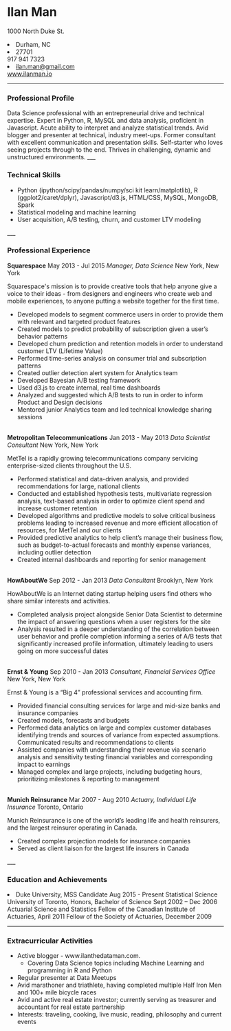 # Ilan Man
1000 North Duke St. <li>Durham, NC <li>27701<br>
917 941 7323 <li>ilan.man@gmail.com<br>
<a href="http://www.ilanman.io">www.ilanman.io</a><br>
___
<h3>Professional Profile</h3>
Data Science professional with an entrepreneurial drive and technical expertise. Expert in Python, R, MySQL and data analysis, proficient in Javascript. Acute ability to interpret and analyze statistical trends. Avid blogger and presenter at technical, industry meet-ups. Former consultant with excellent communication and presentation skills. Self-starter who loves seeing projects through to the end. Thrives in challenging, dynamic and unstructured environments.
___
<h3>Technical Skills</h3>
<ul>
<li>Python (ipython/scipy/pandas/numpy/sci kit learn/matplotlib), R (ggplot2/caret/dplyr), Javascript/d3.js, HTML/CSS, MySQL, MongoDB, Spark<br>
<li>Statistical modeling and machine learning<br>
<li>User acquisition, A/B testing, churn, and customer LTV modeling
</ul>
___
<h3>Professional Experience</h3>
<strong>Squarespace</strong> <span>May 2013 - Jul 2015</span>  
<em>Manager, Data Science</em> <span>New York, New York</span> 

Squarespace's mission is to provide creative tools that help anyone give a voice to their ideas - from designers and engineers who create web and mobile experiences, to anyone putting a website together for the first time.<br>
<ul>
<li>Developed models to segment commerce users in order to provide them with relevant and targeted product features<br>
<li>Created models to predict probability of subscription given a user’s behavior patterns<br>
<li>Developed churn prediction and retention models in order to understand customer LTV (Lifetime Value)<br>
<li>Performed time-series analysis on consumer trial and subscription patterns<br>
<li>Created outlier detection alert system for Analytics team<br>
<li>Developed Bayesian A/B testing framework<br>
<li>Used d3.js to create internal, real time dashboards<br>
<li>Analyzed and suggested which A/B tests to run in order to inform Product and Design decisions<br>
<li>Mentored junior Analytics team and led technical knowledge sharing sessions<br>
</ul>
<br>
<strong>Metropolitan Telecommunications</strong> <span>Jan 2013 - May 2013</span>  
<em>Data Scientist Consultant</em> <span>New York, New York</span>  

MetTel is a rapidly growing telecommunications company servicing enterprise-sized clients throughout the U.S.<br>
<ul>
<li>Performed statistical and data-driven analysis, and provided recommendations for large, national clients<br>
<li>Conducted and established hypothesis tests, multivariate regression analysis, text-based analysis in order to optimize client spend and increase customer retention<br>
<li>Developed algorithms and predictive models to solve critical business problems leading to increased revenue and more efficient allocation of resources, for MetTel and our clients<br>
<li>Provided predictive analytics to help client’s manage their business flow, such as budget-to-actual forecasts and monthly expense variances, including outlier detection<br>
<li>Created internal dashboards and reporting for senior management<br>
</ul>
<br>
<strong>HowAboutWe</strong> <span>Sep 2012 - Jan 2013</span>  
<em>Data Consultant</em> <span>Brooklyn, New York</span>  

HowAboutWe is an Internet dating startup helping users find others who share similar interests and activities.<br>
<ul>
<li>Completed analysis project alongside Senior Data Scientist to determine the impact of answering questions when a user registers for the site<br>
<li>Analysis resulted in a deeper understanding of the correlation between user behavior and profile completion informing a series of A/B tests that significantly increased profile information, ultimately leading to users going on more successful dates<br>
</ul>
<br>
<strong>Ernst &amp; Young</strong> <span>Sep 2010 - Jan 2013</span>  
<em>Consultant, Financial Services Office</em> <span>New York, New York</span>  

Ernst &amp; Young is a “Big 4” professional services and accounting firm.<br>
<ul>
<li>Provided financial consulting services for large and mid-size banks and insurance companies<br>
<li>Created models, forecasts and budgets<br>
<li>Performed data analytics on large and complex customer databases identifying trends and sources of variance from expected assumptions. Communicated results and recommendations to clients<br>
<li>Assisted companies with understanding their revenue via scenario analysis and sensitivity testing financial variables and corresponding impact to earnings<br>
<li>Managed complex and large projects, including budgeting hours, prioritizing milestones &amp; reporting to management<br>
</ul>
<br>
<strong>Munich Reinsurance</strong> <span> Mar 2007 - Aug 2010  
<em>Actuary, Individual Life Insurance</em> Toronto, Ontario

Munich Reinsurance is one of the world’s leading life and health reinsurers, and the largest reinsurer operating in Canada.<br>
<ul>
<li>Created complex projection models for insurance companies<br>
<li>Served as client liaison for the largest life insurers in Canada<br>
</ul>
___
<h3>Education and Achievements</h3>
<li>Duke University, MSS Candidate Aug 2015 - Present
Statistical Science
University of Toronto, Honors, Bachelor of Science Sept 2002 – Dec 2006
Actuarial Science and Statistics
Fellow of the Canadian Institute of Actuaries, April 2011
Fellow of the Society of Actuaries, December 2009

___
<h3>Extracurricular Activities</h3>
<ul>
<li>Active blogger - www.ilanthedataman.com. 
<ul>
<li>Covering Data Science topics including Machine Learning and programming in R and Python
</ul>
<li>Regular presenter at Data Meetups
<li>Avid marathoner and triathlete, having completed multiple Half Iron Men and 100+ mile bicycle races
<li>Avid and active real estate investor; currently serving as treasurer and accountant for real estate partnership
<li>Interests: traveling, cooking, live music, reading, philosophy and current events
</ul>

